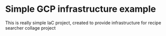 # Simple GCP infrastructure example
This is really simple IaC project, created to provide infrastructure for recipe searcher collage project
